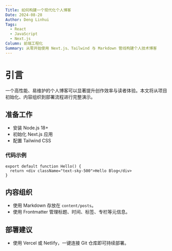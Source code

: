 ```yaml
---
Title: 如何构建一个现代化个人博客
Date: 2024-08-28
Author: Deng Linhui
Tags:
  - React
  - JavaScript
  - Next.js
Column: 前端工程化
Summary: 从零开始使用 Next.js、Tailwind 与 Markdown 管线构建个人技术博客
---
```


# 引言

一个高性能、易维护的个人博客可以显著提升创作效率与读者体验。本文将从项目初始化、内容组织到部署流程进行完整演示。

## 准备工作

- 安装 Node.js 18+
- 初始化 Next.js 应用
- 配置 Tailwind CSS

### 代码示例

```tsx
export default function Hello() {
  return <div className="text-sky-500">Hello Blog</div>
}
```

## 内容组织

- 使用 Markdown 存放在 `content/posts`。
- 使用 Frontmatter 管理标题、时间、标签、专栏等元信息。

## 部署建议

- 使用 Vercel 或 Netlify，一键连接 Git 仓库即可持续部署。
